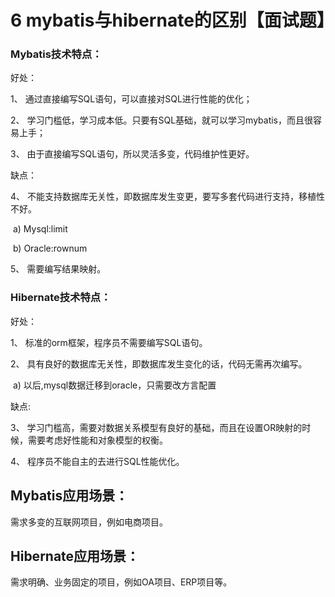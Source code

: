 # 6 mybatis与hibernate的区别【面试题】

### Mybatis技术特点：

好处：

1、 通过直接编写SQL语句，可以直接对SQL进行性能的优化；

2、 学习门槛低，学习成本低。只要有SQL基础，就可以学习mybatis，而且很容易上手；

3、 由于直接编写SQL语句，所以灵活多变，代码维护性更好。

缺点：

4、 不能支持数据库无关性，即数据库发生变更，要写多套代码进行支持，移植性不好。

​	a)       Mysql:limit

​	b)      Oracle:rownum

5、 需要编写结果映射。

### Hibernate技术特点：

好处：

1、 标准的orm框架，程序员不需要编写SQL语句。

2、 具有良好的数据库无关性，即数据库发生变化的话，代码无需再次编写。

​	a)       以后,mysql数据迁移到oracle，只需要改方言配置

缺点:

3、 学习门槛高，需要对数据关系模型有良好的基础，而且在设置OR映射的时候，需要考虑好性能和对象模型的权衡。

4、 程序员不能自主的去进行SQL性能优化。

 

## Mybatis应用场景：

需求多变的互联网项目，例如电商项目。

## Hibernate应用场景：

需求明确、业务固定的项目，例如OA项目、ERP项目等。